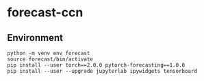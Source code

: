 # forecast-ccn

## Environment

```
python -m venv env forecast
source forecast/bin/activate
pip install --user torch==2.0.0 pytorch-forecasting==1.0.0
pip install --user --upgrade jupyterlab ipywidgets tensorboard 
```